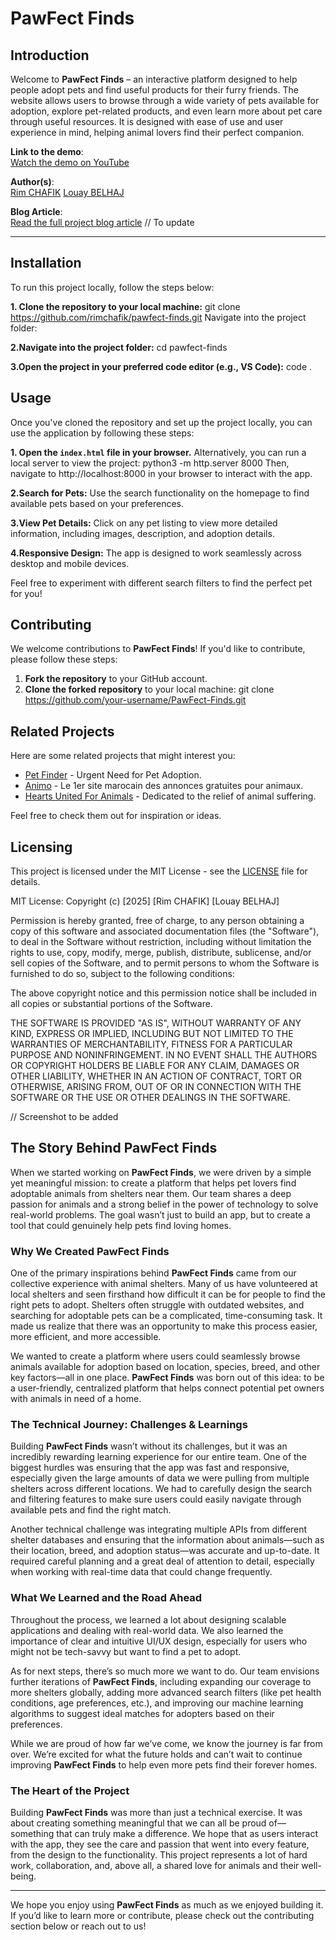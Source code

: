 # **PawFect Finds**

## **Introduction**

Welcome to **PawFect Finds** – an interactive platform designed to help people adopt pets and find useful products for their furry friends. The website allows users to browse through a wide variety of pets available for adoption, explore pet-related products, and even learn more about pet care through useful resources. It is designed with ease of use and user experience in mind, helping animal lovers find their perfect companion.

**Link to the demo**:  
[Watch the demo on YouTube](https://www.youtube.com/watch?v=Jx4ayitsF1o)

**Author(s)**:  
[Rim CHAFIK](https://www.linkedin.com/in/rim-chafik/)
[Louay BELHAJ](https://www.linkedin.com/in/louay-belhaj-750a5b236?utm_source=share&utm_campaign=share_via&utm_content=profile&utm_medium=android_app)

**Blog Article**:  
[Read the full project blog article](https://your-blog-post.com) // To update

---

## **Installation**

To run this project locally, follow the steps below:

**1. Clone the repository to your local machine:**
   git clone https://github.com/rimchafik/pawfect-finds.git
   Navigate into the project folder:

**2.Navigate into the project folder:**
  cd pawfect-finds
  
 **3.Open the project in your preferred code editor (e.g., VS Code):**
  code .


## **Usage**

Once you've cloned the repository and set up the project locally, you can use the application by following these steps:

**1. Open the `index.html` file in your browser.**
   Alternatively, you can run a local server to view the project:
   python3 -m http.server 8000
Then, navigate to http://localhost:8000 in your browser to interact with the app.

**2.Search for Pets:**
Use the search functionality on the homepage to find available pets based on your preferences.

**3.View Pet Details:**
Click on any pet listing to view more detailed information, including images, description, and adoption details.

**4.Responsive Design:**
The app is designed to work seamlessly across desktop and mobile devices.

Feel free to experiment with different search filters to find the perfect pet for you!


## **Contributing**

We welcome contributions to **PawFect Finds**! If you'd like to contribute, please follow these steps:

1. **Fork the repository** to your GitHub account.
2. **Clone the forked repository** to your local machine:
   git clone https://github.com/your-username/PawFect-Finds.git

## Related Projects
Here are some related projects that might interest you:

- [Pet Finder](https://www.petfinder.com/) - Urgent Need for Pet Adoption.
- [Animo](https://animo.ma/) - Le 1er site marocain des annonces gratuites pour animaux.
- [Hearts United For Animals](https://hua.org/) - Dedicated to the relief of animal suffering.

Feel free to check them out for inspiration or ideas.

## Licensing

This project is licensed under the MIT License - see the [LICENSE](LICENSE) file for details.

MIT License:
Copyright (c) [2025] [Rim CHAFIK] [Louay BELHAJ]

Permission is hereby granted, free of charge, to any person obtaining a copy of this software and associated documentation files (the "Software"), to deal in the Software without restriction, including without limitation the rights to use, copy, modify, merge, publish, distribute, sublicense, and/or sell copies of the Software, and to permit persons to whom the Software is furnished to do so, subject to the following conditions:

The above copyright notice and this permission notice shall be included in all copies or substantial portions of the Software.

THE SOFTWARE IS PROVIDED "AS IS", WITHOUT WARRANTY OF ANY KIND, EXPRESS OR IMPLIED, INCLUDING BUT NOT LIMITED TO THE WARRANTIES OF MERCHANTABILITY, FITNESS FOR A PARTICULAR PURPOSE AND NONINFRINGEMENT. IN NO EVENT SHALL THE AUTHORS OR COPYRIGHT HOLDERS BE LIABLE FOR ANY CLAIM, DAMAGES OR OTHER LIABILITY, WHETHER IN AN ACTION OF CONTRACT, TORT OR OTHERWISE, ARISING FROM, OUT OF OR IN CONNECTION WITH THE SOFTWARE OR THE USE OR OTHER DEALINGS IN THE SOFTWARE.

// Screenshot to be added 


## The Story Behind PawFect Finds

When we started working on **PawFect Finds**, we were driven by a simple yet meaningful mission: to create a platform that helps pet lovers find adoptable animals from shelters near them. Our team shares a deep passion for animals and a strong belief in the power of technology to solve real-world problems. The goal wasn’t just to build an app, but to create a tool that could genuinely help pets find loving homes.

### Why We Created PawFect Finds

One of the primary inspirations behind **PawFect Finds** came from our collective experience with animal shelters. Many of us have volunteered at local shelters and seen firsthand how difficult it can be for people to find the right pets to adopt. Shelters often struggle with outdated websites, and searching for adoptable pets can be a complicated, time-consuming task. It made us realize that there was an opportunity to make this process easier, more efficient, and more accessible.

We wanted to create a platform where users could seamlessly browse animals available for adoption based on location, species, breed, and other key factors—all in one place. **PawFect Finds** was born out of this idea: to be a user-friendly, centralized platform that helps connect potential pet owners with animals in need of a home.

### The Technical Journey: Challenges & Learnings

Building **PawFect Finds** wasn’t without its challenges, but it was an incredibly rewarding learning experience for our entire team. One of the biggest hurdles was ensuring that the app was fast and responsive, especially given the large amounts of data we were pulling from multiple shelters across different locations. We had to carefully design the search and filtering features to make sure users could easily navigate through available pets and find the right match.

Another technical challenge was integrating multiple APIs from different shelter databases and ensuring that the information about animals—such as their location, breed, and adoption status—was accurate and up-to-date. It required careful planning and a great deal of attention to detail, especially when working with real-time data that could change frequently.

### What We Learned and the Road Ahead

Throughout the process, we learned a lot about designing scalable applications and dealing with real-world data. We also learned the importance of clear and intuitive UI/UX design, especially for users who might not be tech-savvy but want to find a pet to adopt.

As for next steps, there’s so much more we want to do. Our team envisions further iterations of **PawFect Finds**, including expanding our coverage to more shelters globally, adding more advanced search filters (like pet health conditions, age preferences, etc.), and improving our machine learning algorithms to suggest ideal matches for adopters based on their preferences.

While we are proud of how far we’ve come, we know the journey is far from over. We’re excited for what the future holds and can’t wait to continue improving **PawFect Finds** to help even more pets find their forever homes.

### The Heart of the Project

Building **PawFect Finds** was more than just a technical exercise. It was about creating something meaningful that we can all be proud of—something that can truly make a difference. We hope that as users interact with the app, they see the care and passion that went into every feature, from the design to the functionality. This project represents a lot of hard work, collaboration, and, above all, a shared love for animals and their well-being.

---
We hope you enjoy using **PawFect Finds** as much as we enjoyed building it. If you’d like to learn more or contribute, please check out the contributing section below or reach out to us!

